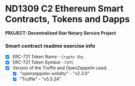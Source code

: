 # ND1309 C2 Ethereum Smart Contracts, Tokens and Dapps 
**PROJECT: Decentralized Star Notary Service Project**

### Smart contract readme exercise info
- [x] ERC-721 Token Name - `Crypto Sky`
- [x] ERC-721 Token Symbol - `CSTC`
- [x] Version of the Truffle and OpenZeppelin used:
    - [x] "openzeppelin-solidity" - "v2.3.0"
    - [x] "Truffle" - "v5.5.24"
